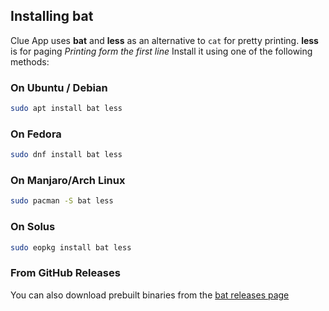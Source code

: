 ## Installing bat

Clue App uses **bat** and **less** as an alternative to `cat` for pretty printing.
**less** is for paging *Printing form the first line*
Install it using one of the following methods:

### On Ubuntu / Debian
```bash
sudo apt install bat less
```

### On Fedora
```bash
sudo dnf install bat less
```
### On Manjaro/Arch Linux
```bash
sudo pacman -S bat less
```
### On Solus
```bash
sudo eopkg install bat less
```
### From GitHub Releases
You can also download prebuilt binaries from the [bat releases page](https://github.com/sharkdp/bat/releases)